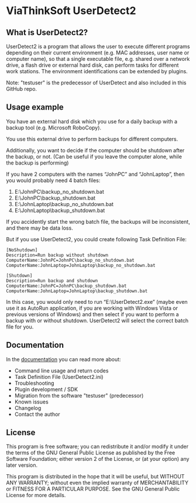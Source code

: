 # ViaThinkSoft UserDetect2

## What is UserDetect2?

UserDetect2 is a program that allows the user to execute different programs depending on their current environment (e.g. MAC addresses, user name or computer name), so that a single executable file, e.g. shared over a network drive, a flash drive or external hard disk, can perform tasks for different work stations. The environment identifications can be extended by plugins.

Note: "testuser" is the predecessor of UserDetect and also included in this GitHub repo.

## Usage example

You have an external hard disk which you use for a daily backup with a backup tool (e.g. Microsoft RoboCopy).

You use this external drive to perform backups for different computers.

Additionally, you want to decide if the computer should be shutdown after the backup, or not. (Can be useful if you leave the computer alone, while the backup is performing)

If you have 2 computers with the names “JohnPC” and “JohnLaptop”, then you would probably need 4 batch files:

 1. E:\JohnPC\backup_no_shutdown.bat
 2. E:\JohnPC\backup_shutdown.bat
 3. E:\JohnLaptop\backup_no_shutdown.bat
 4. E:\JohnLaptop\backup_shutdown.bat

If you accidently start the wrong batch file, the backups will be inconsistent, and there may be data loss.

But if you use UserDetect2, you could create following Task Definition File:

    [NoShutdown]
    Description=Run backup without shutdown
    ComputerName:JohnPC=JohnPC\backup_no_shutdown.bat
    ComputerName:JohnLaptop=JohnLaptop\backup_no_shutdown.bat
    
    [Shutdown]
    Description=Run backup and shutdown
    ComputerName:JohnPC=JohnPC\backup_shutdown.bat
    ComputerName:JohnLaptop=JohnLaptop\backup_shutdown.bat

In this case, you would only need to run “E:\UserDetect2.exe” (maybe even use it as AutoRun application, if you are working with Windows Vista or previous versions of Windows) and then select if you want to perform a backup with or without shutdown. UserDetect2 will select the correct batch file for you.

## Documentation

In the [documentation](https://github.com/danielmarschall/userdetect2/blob/master/UserDetect2/Documentation.pdf) you can read more about:

- Command line usage and return codes
- Task Definition File (UserDetect2.ini)
- Troubleshooting
- Plugin development / SDK
- Migration from the software "testuser" (predecessor)
- Known issues
- Changelog
- Contact the author

## License

This program is free software; you can redistribute it and/or modify it under the terms of the GNU General Public License as published by  the Free Software Foundation; either version 2 of the License, or (at your option) any later version.
 
This program is distributed in the hope that it will be useful, but WITHOUT ANY WARRANTY; without even the implied warranty of MERCHANTABILITY or FITNESS FOR A PARTICULAR PURPOSE.  See the GNU General Public License for more details.
